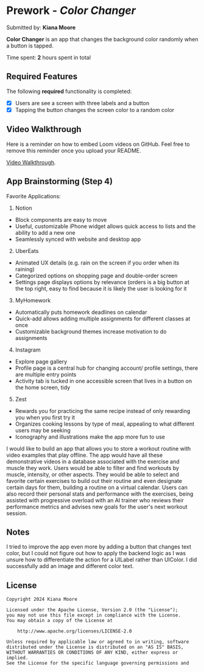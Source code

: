 # Prework - *Color Changer*

Submitted by: **Kiana Moore**

**Color Changer** is an app that changes the background color randomly when a button is tapped.

Time spent: **2** hours spent in total

## Required Features

The following **required** functionality is completed:

- [X] Users are see a screen with three labels and a button
- [X] Tapping the button changes the screen color to a random color
 
## Video Walkthrough

Here is a reminder on how to embed Loom videos on GitHub. Feel free to remove this reminder once you upload your README. 

[Video Walkthrough](https://i.imgur.com/zPMq9jh.gif).

## App Brainstorming (Step 4)
Favorite Applications:
1. Notion
  - Block components are easy to move
  - Useful, customizable iPhone widget allows quick access to lists and the ability to add a new one
  - Seamlessly synced with website and desktop app
2. UberEats
  - Animated UX details (e.g. rain on the screen if you order when its raining)
  - Categorized options on shopping page and double-order screen
  - Settings page displays options by relevance (orders is a big button at the top right, easy to find because it is likely the user is looking for it
3. MyHomework
  - Automatically puts homework deadlines on calendar
  - Quick-add allows adding multiple assignments for different classes at once
  - Customizable background themes increase motivation to do assignments
4. Instagram
  - Explore page gallery
  - Profile page is a central hub for changing account/ profile settings, there are multiple entry points
  - Activity tab is tucked in one accessible screen that lives in a button on the home screen, tidy
5. Zest
  - Rewards you for practicing the same recipe instead of only rewarding you when you first try it
  - Organizes cooking lessons by type of meal, appealing to what different users may be seeking
  - Iconography and illustrations make the app more fun to use

I would like to build an app that allows you to store a workout routine with video examples that play offline. The app would have all these demonstrative videos in a database associated with the exercise and muscle they work. Users would be able to filter and find workouts by muscle, intensity, or other aspects. They would be able to select and favorite certain exercises to build out their routine and even designate certain days for them, building a routine on a virtual calendar. Users can also record their personal stats and performance with the exercises, being assisted with progressive overload with an AI trainer who reviews their performance metrics and advises new goals for the user's next workout session.

## Notes

I tried to improve the app even more by adding a button that changes text color, but I could not figure out how to apply the backend logic as I was unsure how to differentiate the action for a UILabel rather than UIColor. I did successfully add an image and different color text.

## License

    Copyright 2024 Kiana Moore

    Licensed under the Apache License, Version 2.0 (the "License");
    you may not use this file except in compliance with the License.
    You may obtain a copy of the License at

        http://www.apache.org/licenses/LICENSE-2.0

    Unless required by applicable law or agreed to in writing, software
    distributed under the License is distributed on an "AS IS" BASIS,
    WITHOUT WARRANTIES OR CONDITIONS OF ANY KIND, either express or implied.
    See the License for the specific language governing permissions and
